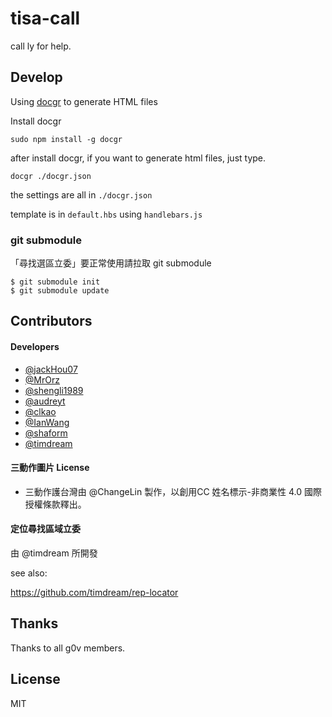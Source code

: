 # tisa-call

call ly for help.

## Develop

Using [docgr](http://docgr.github.io/docgr/) to generate HTML files 

Install docgr

```
sudo npm install -g docgr
```

after install docgr, if you want to generate html files, just type.

```
docgr ./docgr.json
```

the settings are all in `./docgr.json`

template is in `default.hbs` using `handlebars.js`


### git submodule

「尋找選區立委」要正常使用請拉取 git submodule

```
$ git submodule init
$ git submodule update
```

## Contributors

#### Developers

- [@jackHou07](https://github.com/JackHou07)
- [@MrOrz](https://github.com/MrOrz)
- [@shengli1989](https://github.com/shengli1989)
- [@audreyt](https://github.com/audreyt)
- [@clkao](https://github.com/clkao)
- [@IanWang](https://github.com/IanWang)
- [@shaform](https://github.com/shaform)
- [@timdream](https://github.com/timdream)

#### 三動作圖片 License 

- 三動作護台灣由 @ChangeLin 製作，以創用CC 姓名標示-非商業性 4.0 國際 授權條款釋出。

#### 定位尋找區域立委

由 @timdream 所開發

see also:

https://github.com/timdream/rep-locator

## Thanks 

Thanks to all g0v members.

## License 

MIT
